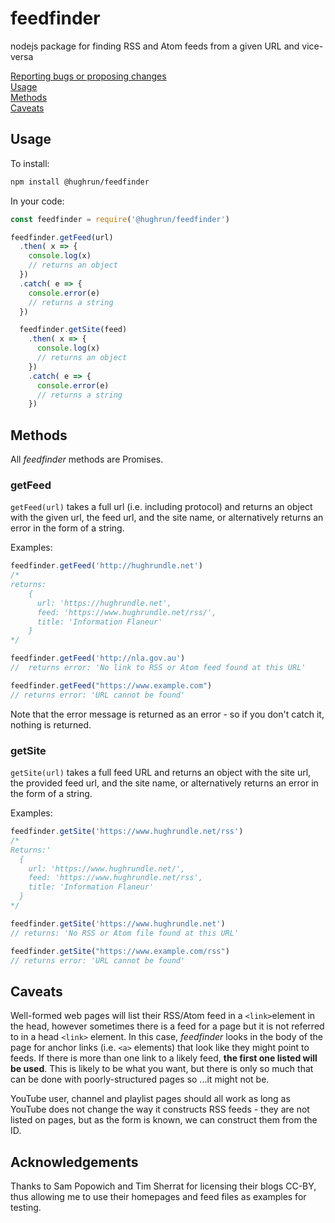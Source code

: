 # feedfinder

nodejs package for finding RSS and Atom feeds from a given URL and vice-versa

[Reporting bugs or proposing changes](contributing.md)  
[Usage](#usage)  
[Methods](#methods)  
[Caveats](#caveats)

## Usage

To install:

```bash
npm install @hughrun/feedfinder
```

In your code:

```javascript
const feedfinder = require('@hughrun/feedfinder')

feedfinder.getFeed(url)
  .then( x => {
    console.log(x)
    // returns an object
  })
  .catch( e => {
    console.error(e)
    // returns a string
  })

  feedfinder.getSite(feed)
    .then( x => {
      console.log(x)
      // returns an object
    })
    .catch( e => {
      console.error(e)
      // returns a string
    })
```

## Methods

All _feedfinder_ methods are Promises.

### getFeed

`getFeed(url)` takes a full url (i.e. including protocol) and returns an object with the given url, the feed url, and the site name, or alternatively returns an error in the form of a string.

Examples:

```javascript
feedfinder.getFeed('http://hughrundle.net')
/*  
returns:
    {
      url: 'https://hughrundle.net',
      feed: 'https://www.hughrundle.net/rss/',
      title: 'Information Flaneur'
    }
*/

feedfinder.getFeed('http://nla.gov.au')
//  returns error: 'No link to RSS or Atom feed found at this URL'

feedfinder.getFeed("https://www.example.com")
// returns error: 'URL cannot be found'

```

Note that the error message is returned as an error - so if you don't catch it, nothing is returned.

### getSite

`getSite(url)` takes a full feed URL and returns an object with the site url, the provided feed url, and the site name, or alternatively returns an error in the form of a string.

Examples:

```javascript
feedfinder.getSite('https://www.hughrundle.net/rss')
/*
Returns:'
  {
    url: 'https://www.hughrundle.net/',
    feed: 'https://www.hughrundle.net/rss',
    title: 'Information Flaneur'
  }
*/

feedfinder.getSite('https://www.hughrundle.net')
// returns: 'No RSS or Atom file found at this URL'

feedfinder.getSite("https://www.example.com/rss")
// returns error: 'URL cannot be found'

```

## Caveats

Well-formed web pages will list their RSS/Atom feed in a `<link>`element in the head, however sometimes there is a feed for a page but it is not referred to in a head `<link>` element. In this case, _feedfinder_ looks in the body of the page for anchor links (i.e. `<a>` elements) that look like they might point to feeds. If there is more than one link to a likely feed, **the first one listed will be used**. This is likely to be what you want, but there is only so much that can be done with poorly-structured pages so ...it might not be.

YouTube user, channel and playlist pages should all work as long as YouTube does not change the way it constructs RSS feeds - they are not listed on pages, but as the form is known, we can construct them from the ID.

## Acknowledgements

Thanks to Sam Popowich and  Tim Sherrat for licensing their blogs CC-BY, thus allowing me to use their homepages and feed files as examples for testing.
